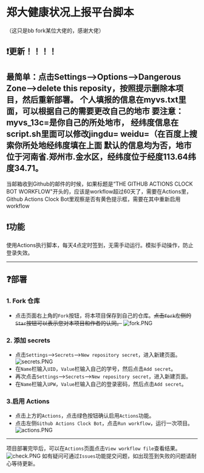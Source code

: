 # 郑大健康状况上报平台脚本
（这只是bb fork某位大佬的，感谢大佬）

## ❗更新！！！！
最简单：点击Settings-->Options-->Dangerous Zone-->delete this reposity，按照提示删除本项目，然后重新部署。
个人填报的信息在myvs.txt里面，可以根据自己的需要更改自己的地市
要注意：myvs_13c=是你自己的所处地市，
经纬度信息在script.sh里面可以修改jingdu= weidu=（在百度上搜索你所处地经纬度填在上面
默认的信息均为否，地市位于河南省.郑州市.金水区，经纬度位于经度113.64纬度34.71。
---
当邮箱收到Github的邮件的时候，如果标题是“THE GITHUB ACTIONS CLOCK BOT WORKFLOW"开头的，应该是workflow超过60天了，需要在Actions里，Github Actions Clock Bot里观察是否有黄色提示框，需要在其中重新启用workflow
## ❗功能
使用Actions执行脚本，每天4点定时签到，无需手动运行。模拟手动操作，防止登录失效。

---
## ❓部署
### 1. Fork 仓库
   * 点击页面右上角的`Fork`按钮，将本项目保存到自己的仓库。~~点击`Fork`左侧的`Star`按钮可以表示您对本项目和作者的认同。~~
   ![fork.PNG](https://i.loli.net/2020/11/24/2hTtGldiZF9B7DX.png)
### 2. 添加 secrets
   * 点击`Settings`-->`Secrets`-->`New repository secret`，进入新建页面。
   ![secrets.PNG](https://i.loli.net/2020/11/24/mIWLRTzUJxuiMHa.png)
   * 在`Name`栏输入`UID`，`Value`栏输入自己的学号，然后点击`Add secret`。
   * 再次点击`Settings`-->`Secrets`-->`New repository secret`，进入新建页面。
   * 在`Name`栏输入`UPW`，`Value`栏输入自己的登录密码，然后点击`Add secret`。
### 3.启用 Actions
   * 点击上方的`Actions`，点击绿色按钮确认启用`Actions`功能。
   * 点击左侧`Github Actions Clock Bot`，点击`Run workflow`，运行一次项目。
   ![actions.PNG](https://i.loli.net/2020/11/24/HrQoCwFkgcAYjps.png)

---
项目部署完毕后，可以在`Actions`页面点击`View workflow file`查看结果。
![check.PNG](https://i.loli.net/2020/11/24/GUEgdrmpIAxlPW5.png)
如有疑问可通过`Issues`功能提交问题，如出现签到失败的问题请耐心等待更新。

